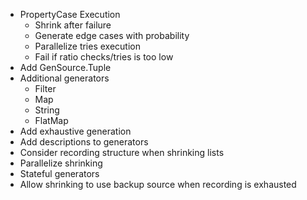 - PropertyCase Execution
  - Shrink after failure
  - Generate edge cases with probability
  - Parallelize tries execution
  - Fail if ratio checks/tries is too low
- Add GenSource.Tuple
- Additional generators
  - Filter 
  - Map
  - String 
  - FlatMap
- Add exhaustive generation
- Add descriptions to generators
- Consider recording structure when shrinking lists
- Parallelize shrinking
- Stateful generators
- Allow shrinking to use backup source when recording is exhausted